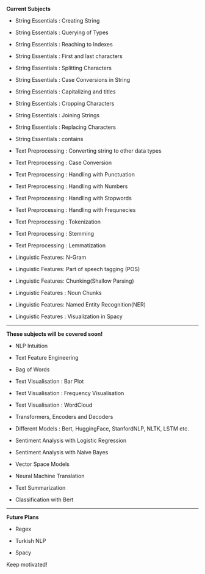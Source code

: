 **Current Subjects**

- String Essentials : Creating String

- String Essentials : Querying of Types

- String Essentials : Reaching to Indexes

- String Essentials : First and last characters

- String Essentials : Splitting Characters

- String Essentials : Case Conversions in String

- String Essentials : Capitalizing and titles

- String Essentials : Cropping Characters

- String Essentials : Joining Strings

- String Essentials : Replacing Characters

- String Essentials : contains

- Text Preprocessing : Converting string to other data types

- Text Preprocessing : Case Conversion

- Text Preprocessing : Handling with Punctuation

- Text Preprocessing : Handling with Numbers

- Text Preprocessing : Handling with Stopwords

- Text Preprocessing : Handling with Frequnecies

- Text Preprocessing : Tokenization

- Text Preprocessing : Stemming

- Text Preprocessing : Lemmatization

- Linguistic Features: N-Gram

- Linguistic Features: Part of speech tagging (POS)

- Linguistic Features: Chunking(Shallow Parsing)

- Linguistic Features : Noun Chunks

- Linguistic Features: Named Entity Recognition(NER)

- Linguistic Features : Visualization in Spacy

***

**These subjects will be covered soon!**

- NLP Intuition

- Text Feature Engineering 

- Bag of Words

- Text Visualisation : Bar Plot

- Text Visualisation : Frequency Visualisation

- Text Visualisation : WordCloud

- Transformers, Encoders and Decoders

- Different Models : Bert, HuggingFace, StanfordNLP, NLTK, LSTM etc.

- Sentiment Analysis with Logistic Regression

- Sentiment Analysis with Naive Bayes

- Vector Space Models

- Neural Machine Translation

- Text Summarization

- Classification with Bert

***

**Future Plans**

- Regex

- Turkish NLP

- Spacy


Keep motivated!
